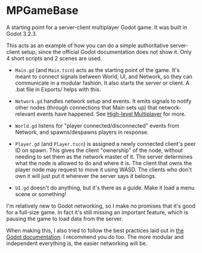 # MPGameBase
 A starting point for a server-client multiplayer Godot game. It was built in Godot 3.2.3.

 This acts as an example of how you can do a simple authoritative server-client setup, since the official Godot documentation does not show it. Only 4 short scripts and 2 scenes are used.

 * `Main.gd` (and `Main.tscn`) acts as the starting point of the game. It's meant to connect signals between World, UI, and Network, so they can communicate in a modular fashion. It also starts the server or client. A .bat file in Exports/ helps with this.

 * `Network.gd` handles network setup and events. It emits signals to notify other nodes (through connections that Main sets up) that network-relevant events have happened. See [High-level Multiplayer](https://docs.godotengine.org/en/stable/tutorials/networking/high_level_multiplayer.html) for more.

 * `World.gd` listens for "player connected/disconnected" events from Network, and spawns/despawns players in response.

 * `Player.gd` (and `Player.tscn`) is assigned a newly connected client's peer ID on spawn. This gives the client "ownership" of the node, without needing to set them as the network master of it. The server determines what the node is allowed to do and where it is. The client that owns the player node may request to move it using WASD. The clients who don't own it will just put it wherever the server says it belongs.

 * `UI.gd` doesn't do anything, but it's there as a guide. Make it load a menu scene or something!
 
 I'm relatively new to Godot networking, so I make no promises that it's good for a full-size game. In fact it's still missing an important feature, which is pausing the game to load data from the server.
 
 When making this, I also tried to follow the best practices laid out in [the Godot documentation](https://docs.godotengine.org/en/stable/getting_started/workflow/best_practices/index.html). I recommend you do too. The more modular and independent everything is, the easier networking will be.
